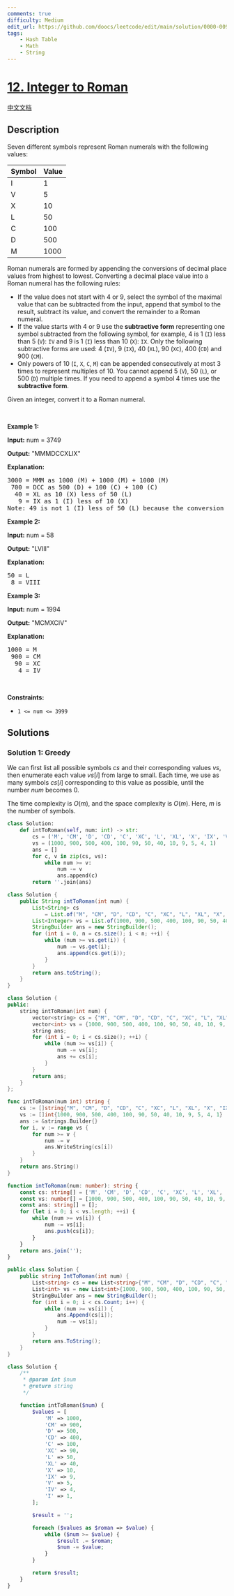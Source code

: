 ```yaml
---
comments: true
difficulty: Medium
edit_url: https://github.com/doocs/leetcode/edit/main/solution/0000-0099/0012.Integer%20to%20Roman/README_EN.md
tags:
    - Hash Table
    - Math
    - String
---
```


<!-- problem:start -->

# [12. Integer to Roman](https://leetcode.com/problems/integer-to-roman)

[中文文档](/solution/0000-0099/0012.Integer%20to%20Roman/README.md)

## Description

<p>Seven different symbols represent Roman numerals with the following values:</p>

<table>
	<thead>
		<tr>
			<th>Symbol</th>
			<th>Value</th>
		</tr>
	</thead>
	<tbody>
		<tr>
			<td>I</td>
			<td>1</td>
		</tr>
		<tr>
			<td>V</td>
			<td>5</td>
		</tr>
		<tr>
			<td>X</td>
			<td>10</td>
		</tr>
		<tr>
			<td>L</td>
			<td>50</td>
		</tr>
		<tr>
			<td>C</td>
			<td>100</td>
		</tr>
		<tr>
			<td>D</td>
			<td>500</td>
		</tr>
		<tr>
			<td>M</td>
			<td>1000</td>
		</tr>
	</tbody>
</table>

<p>Roman numerals are formed by appending&nbsp;the conversions of&nbsp;decimal place values&nbsp;from highest to lowest. Converting a decimal place value into a Roman numeral has the following rules:</p>

<ul>
	<li>If the value does not start with 4 or&nbsp;9, select the symbol of the maximal value that can be subtracted from the input, append that symbol to the result, subtract its value, and convert the remainder to a Roman numeral.</li>
	<li>If the value starts with 4 or 9 use the&nbsp;<strong>subtractive form</strong>&nbsp;representing&nbsp;one symbol subtracted from the following symbol, for example,&nbsp;4 is 1 (<code>I</code>) less than 5 (<code>V</code>): <code>IV</code>&nbsp;and 9 is 1 (<code>I</code>) less than 10 (<code>X</code>): <code>IX</code>.&nbsp;Only the following subtractive forms are used: 4 (<code>IV</code>), 9 (<code>IX</code>),&nbsp;40 (<code>XL</code>), 90 (<code>XC</code>), 400 (<code>CD</code>) and 900 (<code>CM</code>).</li>
	<li>Only powers of 10 (<code>I</code>, <code>X</code>, <code>C</code>, <code>M</code>) can be appended consecutively at most 3 times to represent multiples of 10. You cannot append 5&nbsp;(<code>V</code>), 50 (<code>L</code>), or 500 (<code>D</code>) multiple times. If you need to append a symbol&nbsp;4 times&nbsp;use the <strong>subtractive form</strong>.</li>
</ul>

<p>Given an integer, convert it to a Roman numeral.</p>

<p>&nbsp;</p>
<p><strong class="example">Example 1:</strong></p>

<div class="example-block">
<p><strong>Input:</strong> <span class="example-io">num = 3749</span></p>

<p><strong>Output:</strong> <span class="example-io">&quot;MMMDCCXLIX&quot;</span></p>

<p><strong>Explanation:</strong></p>

<pre>
3000 = MMM as 1000 (M) + 1000 (M) + 1000 (M)
 700 = DCC as 500 (D) + 100 (C) + 100 (C)
  40 = XL as 10 (X) less of 50 (L)
   9 = IX as 1 (I) less of 10 (X)
Note: 49 is not 1 (I) less of 50 (L) because the conversion is based on decimal places
</pre>
</div>

<p><strong class="example">Example 2:</strong></p>

<div class="example-block">
<p><strong>Input:</strong> <span class="example-io">num = 58</span></p>

<p><strong>Output:</strong> <span class="example-io">&quot;LVIII&quot;</span></p>

<p><strong>Explanation:</strong></p>

<pre>
50 = L
 8 = VIII
</pre>
</div>

<p><strong class="example">Example 3:</strong></p>

<div class="example-block">
<p><strong>Input:</strong> <span class="example-io">num = 1994</span></p>

<p><strong>Output:</strong> <span class="example-io">&quot;MCMXCIV&quot;</span></p>

<p><strong>Explanation:</strong></p>

<pre>
1000 = M
 900 = CM
  90 = XC
   4 = IV
</pre>
</div>

<p>&nbsp;</p>
<p><strong>Constraints:</strong></p>

<ul>
	<li><code>1 &lt;= num &lt;= 3999</code></li>
</ul>

## Solutions

<!-- solution:start -->

### Solution 1: Greedy

We can first list all possible symbols $cs$ and their corresponding values $vs$, then enumerate each value $vs[i]$ from large to small. Each time, we use as many symbols $cs[i]$ corresponding to this value as possible, until the number $num$ becomes $0$.

The time complexity is $O(m)$, and the space complexity is $O(m)$. Here, $m$ is the number of symbols.

<!-- tabs:start -->

```python
class Solution:
    def intToRoman(self, num: int) -> str:
        cs = ('M', 'CM', 'D', 'CD', 'C', 'XC', 'L', 'XL', 'X', 'IX', 'V', 'IV', 'I')
        vs = (1000, 900, 500, 400, 100, 90, 50, 40, 10, 9, 5, 4, 1)
        ans = []
        for c, v in zip(cs, vs):
            while num >= v:
                num -= v
                ans.append(c)
        return ''.join(ans)
```

```java
class Solution {
    public String intToRoman(int num) {
        List<String> cs
            = List.of("M", "CM", "D", "CD", "C", "XC", "L", "XL", "X", "IX", "V", "IV", "I");
        List<Integer> vs = List.of(1000, 900, 500, 400, 100, 90, 50, 40, 10, 9, 5, 4, 1);
        StringBuilder ans = new StringBuilder();
        for (int i = 0, n = cs.size(); i < n; ++i) {
            while (num >= vs.get(i)) {
                num -= vs.get(i);
                ans.append(cs.get(i));
            }
        }
        return ans.toString();
    }
}
```

```cpp
class Solution {
public:
    string intToRoman(int num) {
        vector<string> cs = {"M", "CM", "D", "CD", "C", "XC", "L", "XL", "X", "IX", "V", "IV", "I"};
        vector<int> vs = {1000, 900, 500, 400, 100, 90, 50, 40, 10, 9, 5, 4, 1};
        string ans;
        for (int i = 0; i < cs.size(); ++i) {
            while (num >= vs[i]) {
                num -= vs[i];
                ans += cs[i];
            }
        }
        return ans;
    }
};
```

```go
func intToRoman(num int) string {
	cs := []string{"M", "CM", "D", "CD", "C", "XC", "L", "XL", "X", "IX", "V", "IV", "I"}
	vs := []int{1000, 900, 500, 400, 100, 90, 50, 40, 10, 9, 5, 4, 1}
	ans := &strings.Builder{}
	for i, v := range vs {
		for num >= v {
			num -= v
			ans.WriteString(cs[i])
		}
	}
	return ans.String()
}
```

```ts
function intToRoman(num: number): string {
    const cs: string[] = ['M', 'CM', 'D', 'CD', 'C', 'XC', 'L', 'XL', 'X', 'IX', 'V', 'IV', 'I'];
    const vs: number[] = [1000, 900, 500, 400, 100, 90, 50, 40, 10, 9, 5, 4, 1];
    const ans: string[] = [];
    for (let i = 0; i < vs.length; ++i) {
        while (num >= vs[i]) {
            num -= vs[i];
            ans.push(cs[i]);
        }
    }
    return ans.join('');
}
```

```cs
public class Solution {
    public string IntToRoman(int num) {
        List<string> cs = new List<string>{"M", "CM", "D", "CD", "C", "XC", "L", "XL", "X", "IX", "V", "IV", "I"};
        List<int> vs = new List<int>{1000, 900, 500, 400, 100, 90, 50, 40, 10, 9, 5, 4, 1};
        StringBuilder ans = new StringBuilder();
        for (int i = 0; i < cs.Count; i++) {
            while (num >= vs[i]) {
                ans.Append(cs[i]);
                num -= vs[i];
            }
        }
        return ans.ToString();
    }
}
```

```php
class Solution {
    /**
     * @param int $num
     * @return string
     */

    function intToRoman($num) {
        $values = [
            'M' => 1000,
            'CM' => 900,
            'D' => 500,
            'CD' => 400,
            'C' => 100,
            'XC' => 90,
            'L' => 50,
            'XL' => 40,
            'X' => 10,
            'IX' => 9,
            'V' => 5,
            'IV' => 4,
            'I' => 1,
        ];

        $result = '';

        foreach ($values as $roman => $value) {
            while ($num >= $value) {
                $result .= $roman;
                $num -= $value;
            }
        }

        return $result;
    }
}
```

<!-- tabs:end -->

<!-- solution:end -->

<!-- problem:end -->

